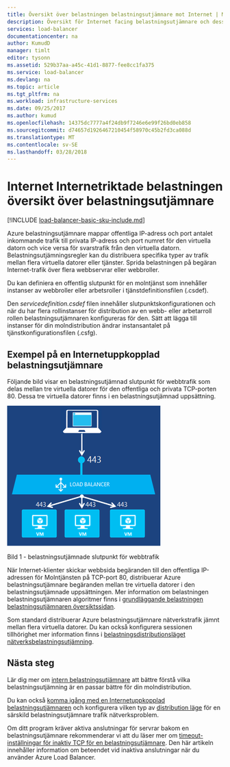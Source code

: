 ```yaml
---
title: Översikt över belastningen belastningsutjämnare mot Internet | Microsoft Docs
description: Översikt för Internet facing belastningsutjämnare och dess funktioner. Hur fungerar en belastningsutjämnare för Azure med hjälp av virtuella datorer och molntjänster.
services: load-balancer
documentationcenter: na
author: KumudD
manager: timlt
editor: tysonn
ms.assetid: 529b37aa-a45c-41d1-8877-fee8cc1fa375
ms.service: load-balancer
ms.devlang: na
ms.topic: article
ms.tgt_pltfrm: na
ms.workload: infrastructure-services
ms.date: 09/25/2017
ms.author: kumud
ms.openlocfilehash: 14375dc7777a4f24db9f7246e6e99f26bd0eb858
ms.sourcegitcommit: d74657d1926467210454f58970c45b2fd3ca088d
ms.translationtype: MT
ms.contentlocale: sv-SE
ms.lasthandoff: 03/28/2018
---
```

# <a name="internet-facing-load-balancer-overview"></a>Internet Internetriktade belastningen översikt över belastningsutjämnare

[!INCLUDE [load-balancer-basic-sku-include.md](../../includes/load-balancer-basic-sku-include.md)]

Azure belastningsutjämnare mappar offentliga IP-adress och port antalet inkommande trafik till privata IP-adress och port numret för den virtuella datorn och vice versa för svarstrafik från den virtuella datorn. Belastningsutjämningsregler kan du distribuera specifika typer av trafik mellan flera virtuella datorer eller tjänster. Sprida belastningen på begäran Internet-trafik över flera webbservrar eller webbroller.

Du kan definiera en offentlig slutpunkt för en molntjänst som innehåller instanser av webbroller eller arbetsroller i tjänstdefinitionsfilen (.csdef).

Den *servicedefinition.csdef* filen innehåller slutpunktskonfigurationen och när du har flera rollinstanser för distribution av en webb- eller arbetarroll rollen belastningsutjämnaren konfigureras för den. Sätt att lägga till instanser för din molndistribution ändrar instansantalet på tjänstkonfigurationsfilen (.csfg).

## <a name="example-of-an-internet-facing-load-balancer"></a>Exempel på en Internetuppkopplad belastningsutjämnare

Följande bild visar en belastningsutjämnad slutpunkt för webbtrafik som delas mellan tre virtuella datorer för den offentliga och privata TCP-porten 80. Dessa tre virtuella datorer finns i en belastningsutjämnad uppsättning.

![exempel på offentliga belastningsutjämnare](./media/load-balancer-internet-overview/IC727496.png)

Bild 1 - belastningsutjämnade slutpunkt för webbtrafik

När Internet-klienter skickar webbsida begäranden till den offentliga IP-adressen för Molntjänsten på TCP-port 80, distribuerar Azure belastningsutjämnare begäranden mellan tre virtuella datorer i den belastningsutjämnade uppsättningen. Mer information om belastningen belastningsutjämnaren algoritmer finns i [grundläggande belastningen belastningsutjämnaren översiktssidan](load-balancer-overview.md#fundamental-load-balancer-features).

Som standard distribuerar Azure belastningsutjämnare nätverkstrafik jämnt mellan flera virtuella datorer. Du kan också konfigurera sessionen tillhörighet mer information finns i [belastningsdistributionsläget nätverksbelastningsutjämning](load-balancer-distribution-mode.md).

## <a name="next-steps"></a>Nästa steg

Lär dig mer om [intern belastningsutjämnare](load-balancer-internal-overview.md) att bättre förstå vilka belastningsutjämning är en passar bättre för din molndistribution.

Du kan också [komma igång med en Internetuppkopplad belastningsutjämnaren](load-balancer-get-started-internet-arm-ps.md) och konfigurera vilken typ av [distribution läge](load-balancer-distribution-mode.md) för en särskild belastningsutjämnare trafik nätverksproblem.

Om ditt program kräver aktiva anslutningar för servrar bakom en belastningsutjämnare rekommenderar vi att du läser mer om [timeout-inställningar för inaktiv TCP för en belastningsutjämnare](load-balancer-tcp-idle-timeout.md). Den här artikeln innehåller information om beteendet vid inaktiva anslutningar när du använder Azure Load Balancer.
